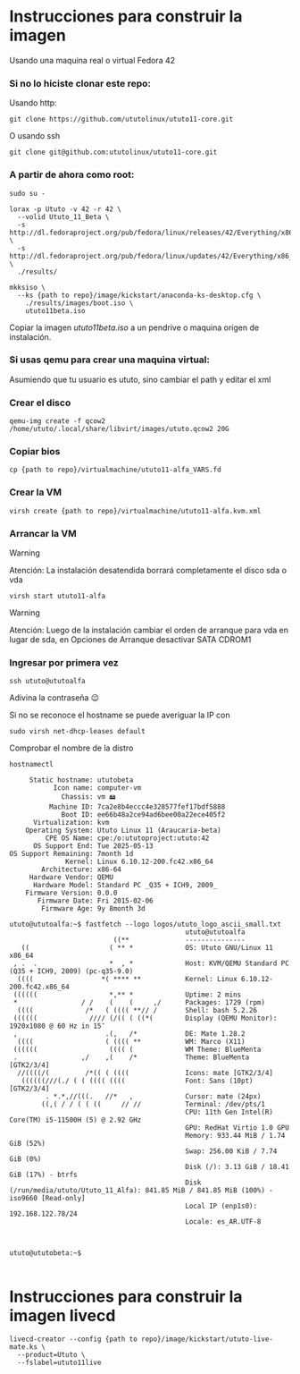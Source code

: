 # Instrucciones para construir la imagen

Usando una maquina real o virtual Fedora 42

### Si no lo hiciste clonar este repo:

Usando http:
```
git clone https://github.com/ututolinux/ututo11-core.git
```

O usando ssh
```
git clone git@github.com:ututolinux/ututo11-core.git
```



### A partir de ahora como root:
```
sudo su -
```

```
lorax -p Ututo -v 42 -r 42 \
  --volid Ututo_11_Beta \
  -s http://dl.fedoraproject.org/pub/fedora/linux/releases/42/Everything/x86_64/os/ \
  -s http://dl.fedoraproject.org/pub/fedora/linux/updates/42/Everything/x86_64/  \
  ./results/
```

```
mkksiso \
  --ks {path to repo}/image/kickstart/anaconda-ks-desktop.cfg \
    ./results/images/boot.iso \
    ututo11beta.iso
```

Copiar la imagen *ututo11beta.iso* a un pendrive o maquina origen de instalación.


### Si usas qemu para crear una maquina virtual:

Asumiendo que tu usuario es ututo, sino cambiar el path y editar el xml

### Crear el disco
```
qemu-img create -f qcow2 /home/ututo/.local/share/libvirt/images/ututo.qcow2 20G
```

### Copiar bios
```
cp {path to repo}/virtualmachine/ututo11-alfa_VARS.fd
```

### Crear la VM
```
virsh create {path to repo}/virtualmachine/ututo11-alfa.kvm.xml
```

### Arrancar la VM

> [!WARNING]
Atención: La instalación desatendida borrará completamente el disco sda o vda

```
virsh start ututo11-alfa
```


> [!WARNING]
Atención: Luego de la instalación cambiar el orden de arranque para vda en lugar de sda, en Opciones de Arranque desactivar SATA CDROM1


### Ingresar por primera vez
```
ssh ututo@ututoalfa
```
Adivina la contraseña :wink:


Si no se reconoce el hostname se puede averiguar la IP con 
```
sudo virsh net-dhcp-leases default  
```

Comprobar el nombre de la distro
```
hostnamectl
```

```
     Static hostname: ututobeta
           Icon name: computer-vm
             Chassis: vm 🖴
          Machine ID: 7ca2e8b4eccc4e328577fef17bdf5888
             Boot ID: ee66b48a2ce94ad6bee00a22ece405f2
      Virtualization: kvm
    Operating System: Ututo Linux 11 (Araucaria-beta) 
         CPE OS Name: cpe:/o:ututoproject:ututo:42
      OS Support End: Tue 2025-05-13
OS Support Remaining: 7month 1d
              Kernel: Linux 6.10.12-200.fc42.x86_64
        Architecture: x86-64
     Hardware Vendor: QEMU
      Hardware Model: Standard PC _Q35 + ICH9, 2009_
    Firmware Version: 0.0.0
       Firmware Date: Fri 2015-02-06
        Firmware Age: 9y 8month 3d     

```


``` 
ututo@ututoalfa:~$ fastfetch --logo logos/ututo_logo_ascii_small.txt
                                            ututo@ututoalfa
                          ((**              ---------------
   ((                    ( ** *             OS: Ututo GNU/Linux 11 x86_64
 , .  .                  *  , *             Host: KVM/QEMU Standard PC (Q35 + ICH9, 2009) (pc-q35-9.0)
  ((((                 *( **** **           Kernel: Linux 6.10.12-200.fc42.x86_64
 ((((((                  *,** *             Uptime: 2 mins
 *                / /    (    (     ,/      Packages: 1729 (rpm)
  ((((             /*   ( (((( **// /       Shell: bash 5.2.26
 ((((((             //// (/(( ( ((*(        Display (QEMU Monitor): 1920x1080 @ 60 Hz in 15″
 ,                      .(,   /*            DE: Mate 1.28.2
  ((((                  ( (((( **           WM: Marco (X11)
 ((((((                  (((( (             WM Theme: BlueMenta
 .                ,/    ,(    /*            Theme: BlueMenta [GTK2/3/4]
  //((((/(         /*(( ( ((((              Icons: mate [GTK2/3/4]
   ((((((///(./ ( ( (((( ((((               Font: Sans (10pt) [GTK2/3/4]
         . *.*,//(((.   //*   ,             Cursor: mate (24px)
        ((,( / / ( ( ((     // //           Terminal: /dev/pts/1
                                            CPU: 11th Gen Intel(R) Core(TM) i5-11500H (5) @ 2.92 GHz
                                            GPU: RedHat Virtio 1.0 GPU
                                            Memory: 933.44 MiB / 1.74 GiB (52%)
                                            Swap: 256.00 KiB / 7.74 GiB (0%)
                                            Disk (/): 3.13 GiB / 18.41 GiB (17%) - btrfs
                                            Disk (/run/media/ututo/Ututo_11_Alfa): 841.85 MiB / 841.85 MiB (100%) - iso9660 [Read-only]
                                            Local IP (enp1s0): 192.168.122.78/24
                                            Locale: es_AR.UTF-8

                                                                    
                                                                    
ututo@ututobeta:~$ 


``` 


# Instrucciones para construir la imagen livecd

``` 
livecd-creator --config {path to repo}/image/kickstart/ututo-live-mate.ks \
  --product=Ututo \
  --fslabel=ututo11live
``` 

